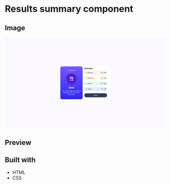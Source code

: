 <h1> Results summary component </h1>

<h2>Image</h2>

![Desktop](images/Desktop.png)

<h2>Preview</h2>

<h2>Built with</h2>

- HTML
- CSS